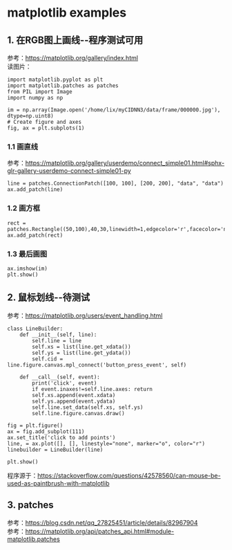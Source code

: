 # matplotlib examples
## 1. 在RGB图上画线--程序测试可用  
参考：https://matplotlib.org/gallery/index.html   
读图片：  

    import matplotlib.pyplot as plt
    import matplotlib.patches as patches
    from PIL import Image
    import numpy as np

    im = np.array(Image.open('/home/lix/myCIDNN3/data/frame/000000.jpg'), dtype=np.uint8)
    # Create figure and axes
    fig, ax = plt.subplots(1)    
### 1.1 画直线
参考：https://matplotlib.org/gallery/userdemo/connect_simple01.html#sphx-glr-gallery-userdemo-connect-simple01-py

    line = patches.ConnectionPatch([100, 100], [200, 200], "data", "data")
    ax.add_patch(line)
### 1.2 画方框
    rect = patches.Rectangle((50,100),40,30,linewidth=1,edgecolor='r',facecolor='none')
    ax.add_patch(rect)
### 1.3 最后画图
    ax.imshow(im)
    plt.show()
    
## 2. 鼠标划线--待测试
参考：https://matplotlib.org/users/event_handling.html

    class LineBuilder:
        def __init__(self, line):
            self.line = line
            self.xs = list(line.get_xdata())
            self.ys = list(line.get_ydata())
            self.cid = line.figure.canvas.mpl_connect('button_press_event', self)

        def __call__(self, event):
            print('click', event)
            if event.inaxes!=self.line.axes: return
            self.xs.append(event.xdata)
            self.ys.append(event.ydata)
            self.line.set_data(self.xs, self.ys)
            self.line.figure.canvas.draw()

    fig = plt.figure()
    ax = fig.add_subplot(111)
    ax.set_title('click to add points')
    line, = ax.plot([], [], linestyle="none", marker="o", color="r")
    linebuilder = LineBuilder(line)

    plt.show()
    
程序源于：https://stackoverflow.com/questions/42578560/can-mouse-be-used-as-paintbrush-with-matplotlib

## 3. patches
参考：https://blog.csdn.net/qq_27825451/article/details/82967904   
参考：https://matplotlib.org/api/patches_api.html#module-matplotlib.patches   

